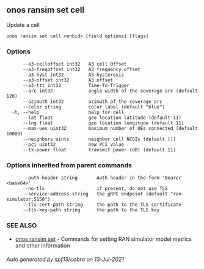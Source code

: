 ## onos ransim set cell

Update a cell

```
onos ransim set cell <enbid> [field options] [flags]
```

### Options

```
      --a3-celloffset int32   A3 cell Offset
      --a3-freqoffset int32   A3 frequency offset
      --a3-hyst int32         A3 hysteresis
      --a3-offset int32       A3 offset
      --a3-ttt int32          Time-To-Trigger
      --arc int32             angle width of the coverage arc (default 120)
      --azimuth int32         azimuth of the coverage arc
      --color string          color label (default "blue")
  -h, --help                  help for cell
      --lat float             geo location latitude (default 11)
      --lng float             geo location longitude (default 11)
      --max-ues uint32        maximum number of UEs connected (default 10000)
      --neighbors uints       neighbor cell NCGIs (default [])
      --pci uint32            new PCI value
      --tx-power float        transmit power (dB) (default 11)
```

### Options inherited from parent commands

```
      --auth-header string       Auth header in the form 'Bearer <base64>'
      --no-tls                   if present, do not use TLS
      --service-address string   the gRPC endpoint (default "ran-simulator:5150")
      --tls-cert-path string     the path to the TLS certificate
      --tls-key-path string      the path to the TLS key
```

### SEE ALSO

* [onos ransim set](onos_ransim_set.md)	 - Commands for setting RAN simulator model metrics and other information

###### Auto generated by spf13/cobra on 13-Jul-2021
